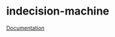 # indecision-machine
<a href="https://docs.google.com/spreadsheets/d/1UHQ6VPa_8GAcaUnWqjYoIzujPV0Tyj3mmL6H7a1FMNY/edit?usp=sharing">Documentation</a>
